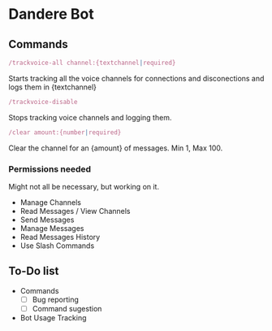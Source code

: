 # Dandere Bot

## Commands

```javascript
/trackvoice-all channel:{textchannel|required}
```

Starts tracking all the voice channels for connections and disconections and logs them in {textchannel}

```javascript
/trackvoice-disable
```

Stops tracking voice channels and logging them.

```javascript
/clear amount:{number|required}
```

Clear the channel for an {amount} of messages. Min 1, Max 100.

### Permissions needed

Might not all be necessary, but working on it.

- Manage Channels
- Read Messages / View Channels
- Send Messages
- Manage Messages
- Read Messages History
- Use Slash Commands

## To-Do list

- Commands
  - [ ] Bug reporting
  - [ ] Command sugestion
- Bot Usage Tracking
